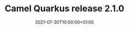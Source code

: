 ---
url: "/releases/q-2.1.0/"
date: 2021-07-30T10:00:00+01:00
type: release-note
version: "2.1.0"
title: "Camel Quarkus release 2.1.0"
preview: ""
changelog: ""
category: "camel-quarkus"
milestone: 17
jdk: [11]
---